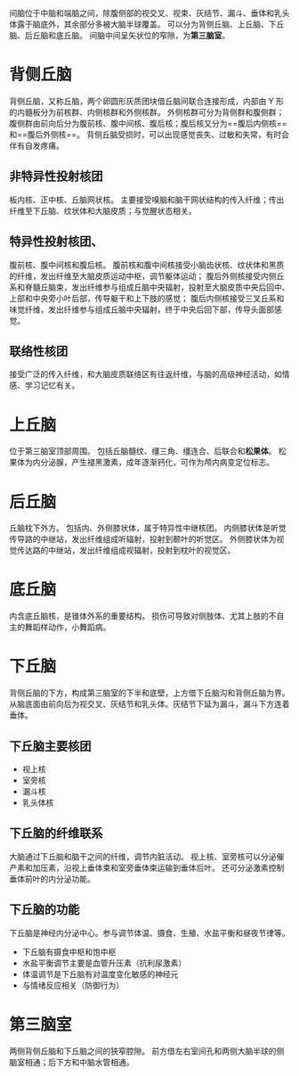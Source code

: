 间脑位于中脑和端脑之间，除腹侧部的视交叉、视束、灰结节、漏斗、垂体和乳头体露于脑底外，其余部分多被大脑半球覆盖。
可以分为背侧丘脑、上丘脑、下丘脑、后丘脑和底丘脑。
间脑中间呈矢状位的窄隙，为**第三脑室**。
# 背侧丘脑
背侧丘脑，又称丘脑，两个卵圆形灰质团块借丘脑间联合连接形成，内部由 Y 形的内髓板分为前核群、内侧核群和外侧核群。
外侧核群可分为背侧群和腹侧群；腹侧群由前向后分为腹前核、腹中间核、腹后核；腹后核又分为==腹后内侧核==和==腹后外侧核==。
背侧丘脑受损时，可以出现感觉丧失、过敏和失常，有时会伴有自发疼痛。
## 非特异性投射核团
板内核、正中核、丘脑网状核。
主要接受嗅脑和脑干网状结构的传入纤维；传出纤维至下丘脑、纹状体和大脑皮质；与觉醒状态相关。
## 特异性投射核团、
腹前核、腹中间核和腹后核。
腹前核和腹中间核接受小脑齿状核、纹状体和黑质的纤维，发出纤维至大脑皮质运动中枢，调节躯体运动；
腹后外侧核接受内侧丘系和脊髓丘脑束，发出纤维参与组成丘脑中央辐射，投射至大脑皮质中央后回中、上部和中央旁小叶后部，传导躯干和上下肢的感觉；
腹后内侧核接受三叉丘系和味觉纤维，发出纤维参与组成丘脑中央辐射，终于中央后回下部，传导头面部感觉。
## 联络性核团
接受广泛的传入纤维，和大脑皮质联络区有往返纤维，与脑的高级神经活动，如情感、学习记忆有关。
# 上丘脑
位于第三脑室顶部周围。
包括丘脑髓纹、缰三角、缰连合、后联合和**松果体**。
松果体为内分泌腺，产生褪黑激素，成年逐渐钙化，可作为颅内病变定位标志。
# 后丘脑
丘脑枕下外方。
包括内、外侧膝状体，属于特异性中继核团。
内侧膝状体是听觉传导路的中继站，发出纤维组成听辐射，投射到颞叶的听觉区。
外侧膝状体为视觉传达路的中继站，发出纤维组成视辐射，投射到枕叶的视觉区。
# 底丘脑
内含底丘脑核，是锥体外系的重要结构。
损伤可导致对侧肢体、尤其上肢的不自主的舞蹈样动作，小舞蹈病。
# 下丘脑
背侧丘脑的下方，构成第三脑室的下半和底壁，上方借下丘脑沟和背侧丘脑为界。
从脑底面由前向后为视交叉、灰结节和乳头体。灰结节下延为漏斗，漏斗下方连着垂体。
## 下丘脑主要核团
- 视上核
- 室旁核
- 漏斗核
- 乳头体核
## 下丘脑的纤维联系
大脑通过下丘脑和脑干之间的纤维，调节内脏活动。
视上核、室旁核可以分泌催产素和加压素，沿视上垂体束和室旁垂体束运输到垂体后叶。
还可分泌激素控制垂体前叶的内分泌功能。
## 下丘脑的功能
下丘脑是神经内分泌中心。参与调节体温、摄食、生殖、水盐平衡和昼夜节律等。
- 下丘脑有摄食中枢和饱中枢
- 水盐平衡调节主要是血管升压素（抗利尿激素）
- 体温调节是下丘脑有对温度变化敏感的神经元
- 与情绪反应相关（防御行为）
# 第三脑室
两侧背侧丘脑和下丘脑之间的狭窄腔隙。
前方借左右室间孔和两侧大脑半球的侧脑室相通；后下方和中脑水管相通。